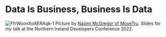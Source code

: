 # Data Is Business, Business Is Data

![FfrWoonXoAERAqk-1](https://user-images.githubusercontent.com/155504/197385733-f0a6b35f-ff74-4144-891d-7ff473730b1c.jpg)
Picture by [Naomi McGregor of MoveTru](https://www.movetru.io/). 
Slides for my talk at the Northern Ireland Developers Conference 2022.

